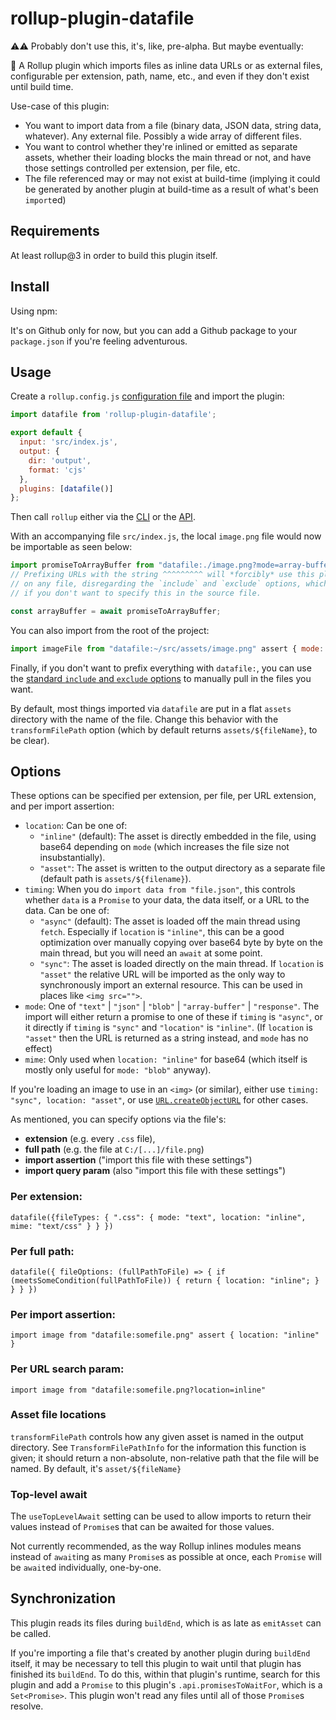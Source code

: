 # rollup-plugin-datafile

⚠️⚠️ Probably don't use this, it's, like, pre-alpha. But maybe eventually:

🍣 A Rollup plugin which imports files as inline data URLs or as external files, configurable per extension, path, name, etc., and even if they don't exist until build time.

Use-case of this plugin: 

* You want to import data from a file (binary data, JSON data, string data, whatever). Any external file. Possibly a wide array of different files.
* You want to control whether they're inlined or emitted as separate assets, whether their loading blocks the main thread or not, and have those settings controlled per extension, per file, etc.
* The file referenced may or may not exist at build-time (implying it could be generated by another plugin at build-time as a result of what's been `import`ed)

## Requirements

At least rollup@3 in order to build this plugin itself.

## Install

Using npm:

It's on Github only for now, but you can add a Github package to your `package.json` if you're feeling adventurous.

## Usage

Create a `rollup.config.js` [configuration file](https://www.rollupjs.org/guide/en/#configuration-files) and import the plugin:

```js
import datafile from 'rollup-plugin-datafile';

export default {
  input: 'src/index.js',
  output: {
    dir: 'output',
    format: 'cjs'
  },
  plugins: [datafile()]
};
```

Then call `rollup` either via the [CLI](https://www.rollupjs.org/guide/en/#command-line-reference) or the [API](https://www.rollupjs.org/guide/en/#javascript-api).

With an accompanying file `src/index.js`, the local `image.png` file would now be importable as seen below:

```js
import promiseToArrayBuffer from "datafile:./image.png?mode=array-buffer";
// Prefixing URLs with the string ^^^^^^^^^ will *forcibly* use this plugin
// on any file, disregarding the `include` and `exclude` options, which can be used
// if you don't want to specify this in the source file.

const arrayBuffer = await promiseToArrayBuffer;
```

You can also import from the root of the project:
```js
import imageFile from "datafile:~/src/assets/image.png" assert { mode: "array-buffer" }
```

Finally, if you don't want to prefix everything with `datafile:`, you can use the [standard `include` and `exclude` options](https://github.com/rollup/plugins/tree/master/packages/pluginutils#include-and-exclude) to manually pull in the files you want.

By default, most things imported via `datafile` are put in a flat `assets` directory with the name of the file. Change this behavior with the `transformFilePath` option (which by default returns `assets/${fileName}`, to be clear).

## Options

These options can be specified per extension, per file, per URL extension, and per import assertion:

* `location`: Can be one of:
    * `"inline"` (default): The asset is directly embedded in the file, using base64 depending on `mode` (which increases the file size not insubstantially).
    * `"asset"`: The asset is written to the output directory as a separate file (default path is `assets/${filename}`).
* `timing`: When you do `import data from "file.json"`, this controls whether `data` is a `Promise` to your data, the data itself, or a URL to the data. Can be one of:
    * `"async"` (default): The asset is loaded off the main thread using `fetch`. Especially if `location` is `"inline"`, this can be a good optimization over manually copying over base64 byte by byte on the main thread, but you will need an `await` at some point.
    * `"sync"`: The asset is loaded directly on the main thread. If `location` is `"asset"` the relative URL will be imported as the only way to synchronously import an external resource. This can be used in places like `<img src="">`.
* `mode`: One of `"text"` | `"json"` | `"blob"` | `"array-buffer"` | `"response"`. The import will either return a promise to one of these if `timing` is `"async"`, or it directly if `timing` is `"sync"` and `"location"` is `"inline"`. (If `location` is `"asset"` then the URL is returned as a string instead, and `mode` has no effect)
* `mime`: Only used when `location: "inline"` for base64 (which itself is mostly only useful for `mode: "blob"` anyway).

If you're loading an image to use in an `<img>` (or similar), either use `timing: "sync", location: "asset"`, or use [`URL.createObjectURL`](https://developer.mozilla.org/en-US/docs/Web/API/URL/createObjectURL_static) for other cases.

As mentioned, you can specify options via the file's:
* **extension** (e.g. every `.css` file), 
* **full path** (e.g. the file at `C:/[...]/file.png`)
* **import assertion** ("import this file with these settings")
* **import query param** (also "import this file with these settings")

### Per extension:

`datafile({fileTypes: { ".css": { mode: "text", location: "inline", mime: "text/css" } } })`

### Per full path:
`datafile({ fileOptions: (fullPathToFile) => { if (meetsSomeCondition(fullPathToFile)) { return { location: "inline"; } } } })`

### Per import assertion:
`import image from "datafile:somefile.png" assert { location: "inline" }`

### Per URL search param:
`import image from "datafile:somefile.png?location=inline"`

### Asset file locations
`transformFilePath` controls how any given asset is named in the output directory. See `TransformFilePathInfo` for the information this function is given; it should return a non-absolute, non-relative path that the file will be named. By default, it's `asset/${fileName}`

### Top-level await

The `useTopLevelAwait` setting can be used to allow imports to return their values instead of `Promise`s that can be awaited for those values.

Not currently recommended, as the way Rollup inlines modules means instead of `await`ing as many `Promise`s as possible at once, each `Promise` will be `await`ed individually, one-by-one.

## Synchronization

This plugin reads its files during `buildEnd`, which is as late as `emitAsset` can be called.

If you're importing a file that's created by another plugin during `buildEnd` itself, it may be necessary to tell this plugin to wait until that plugin has finished its `buildEnd`. To do this, within that plugin's runtime, search for this plugin and add a `Promise` to this plugin's `.api.promisesToWaitFor`, which is a `Set<Promise>`.  This plugin won't read any files until all of those `Promise`s resolve.
